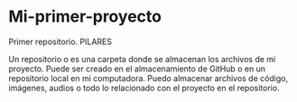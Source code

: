 # Mi-primer-proyecto
Primer repositorio. PILARES

Un repositorio o es una carpeta donde se almacenan los archivos de mi proyecto. Puede ser creado en el almacenamiento de GitHub o en un repositorio local en mi computadora. Puedo almacenar archivos de código, imágenes, audios o todo lo relacionado con el proyecto en el repositorio.
